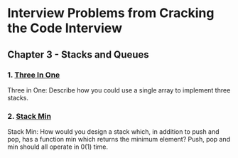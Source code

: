 # Interview Problems from Cracking the Code Interview

## Chapter 3 - Stacks and Queues

### 1. [Three In One](./ThreeInOne.java)

Three in One: Describe how you could use a single array to implement three stacks.

### 2. [Stack Min](./StackMin.java)

Stack Min: How would you design a stack which, in addition to push and pop, has a function min which returns the minimum element? Push, pop and min should all operate in 0(1) time.
